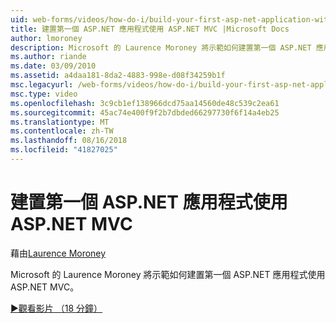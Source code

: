 ```yaml
---
uid: web-forms/videos/how-do-i/build-your-first-asp-net-application-with-asp-net-mvc
title: 建置第一個 ASP.NET 應用程式使用 ASP.NET MVC |Microsoft Docs
author: lmoroney
description: Microsoft 的 Laurence Moroney 將示範如何建置第一個 ASP.NET 應用程式使用 ASP.NET MVC。
ms.author: riande
ms.date: 03/09/2010
ms.assetid: a4daa181-8da2-4883-998e-d08f34259b1f
msc.legacyurl: /web-forms/videos/how-do-i/build-your-first-asp-net-application-with-asp-net-mvc
msc.type: video
ms.openlocfilehash: 3c9cb1ef138966dcd75aa14560de48c539c2ea61
ms.sourcegitcommit: 45ac74e400f9f2b7dbded66297730f6f14a4eb25
ms.translationtype: MT
ms.contentlocale: zh-TW
ms.lasthandoff: 08/16/2018
ms.locfileid: "41827025"
---
```

<a name="build-your-first-aspnet-application-with-aspnet-mvc"></a>建置第一個 ASP.NET 應用程式使用 ASP.NET MVC
====================
藉由[Laurence Moroney](https://github.com/lmoroney)

Microsoft 的 Laurence Moroney 將示範如何建置第一個 ASP.NET 應用程式使用 ASP.NET MVC。

[&#9654;觀看影片 （18 分鐘）](https://channel9.msdn.com/Blogs/ASP-NET-Site-Videos/build-your-first-asp-net-application-with-asp-net-mvc)
